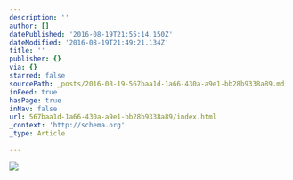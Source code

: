 ```yaml
---
description: ''
author: []
datePublished: '2016-08-19T21:55:14.150Z'
dateModified: '2016-08-19T21:49:21.134Z'
title: ''
publisher: {}
via: {}
starred: false
sourcePath: _posts/2016-08-19-567baa1d-1a66-430a-a9e1-bb28b9338a89.md
inFeed: true
hasPage: true
inNav: false
url: 567baa1d-1a66-430a-a9e1-bb28b9338a89/index.html
_context: 'http://schema.org'
_type: Article

---
```

![](https://the-grid-user-content.s3-us-west-2.amazonaws.com/e683b768-7a78-4810-82b2-b41d3deadf83.jpg)